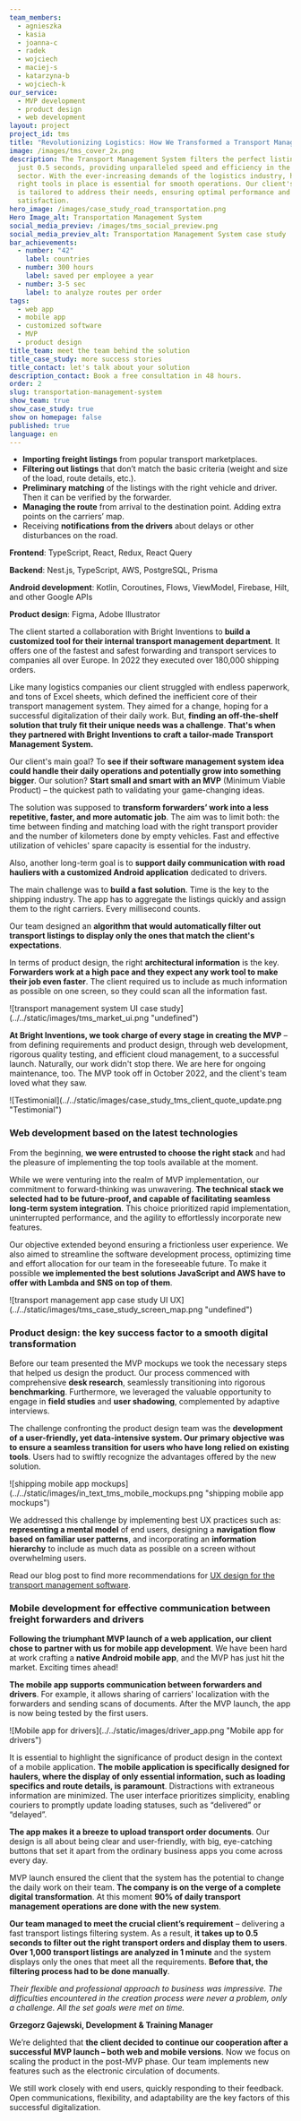 ```yaml
---
team_members:
  - agnieszka
  - kasia
  - joanna-c
  - radek
  - wojciech
  - maciej-s
  - katarzyna-b
  - wojciech-k
our_service:
  - MVP development
  - product design
  - web development
layout: project
project_id: tms
title: "Revolutionizing Logistics: How We Transformed a Transport Management System"
image: /images/tms_cover_2x.png
description: The Transport Management System filters the perfect listings in
  just 0.5 seconds, providing unparalleled speed and efficiency in the logistics
  sector. With the ever-increasing demands of the logistics industry, having the
  right tools in place is essential for smooth operations. Our client's system
  is tailored to address their needs, ensuring optimal performance and customer
  satisfaction.
hero_image: /images/case_study_road_transportation.png
Hero Image_alt: Transportation Management System
social_media_previev: /images/tms_social_preview.png
social_media_previev_alt: Transportation Management System case study
bar_achievements:
  - number: "42"
    label: countries
  - number: 300 hours
    label: saved per employee a year
  - number: 3-5 sec
    label: to analyze routes per order
tags:
  - web app
  - mobile app
  - customized software
  - MVP
  - product design
title_team: meet the team behind the solution
title_case_study: more success stories
title_contact: let's talk about your solution
description_contact: Book a free consultation in 48 hours.
order: 2
slug: transportation-management-system
show_team: true
show_case_study: true
show on homepage: false
published: true
language: en
---
```

<TitleWithIcon sectionTitle="main features developed by Bright Inventions" titleIcon="/images/icons_features_svg.svg" titleIconAlt="main features developed by Bright Inventions" />

* **Importing freight listings** from popular transport marketplaces.
* **Filtering out listings** that don’t match the basic criteria (weight and size of the load, route details, etc.).
* **Preliminary matching** of the listings with the right vehicle and driver. Then it can be verified by the forwarder.
* **Managing the route** from arrival to the destination point. Adding extra points on the carriers’ map.
* Receiving **notifications from the drivers** about delays or other disturbances on the road.

<TitleWithIcon sectionTitle="stack" titleIcon="/images/skills.svg" titleIconAlt="bright" />

<Gallery images='[{"src":"/images/new_typescript_logo_stack.png","alt":"TypeScript"},{"src":"/images/react.png","alt":"React"},{"src":"/images/nest.png","alt":"Nest"},{"src":"/images/aws.png","alt":"AWS"},{"src":"/images/kotlin_new_stack_logo.svg","alt":"Kotlin"},{"src":"/images/new_logo_figma_stack.png","alt":"Figma"}]' />

**Frontend**: TypeScript, React, Redux, React Query

**Backend**: Nest.js, TypeScript, AWS, PostgreSQL, Prisma

**Android development**: Kotlin, Coroutines, Flows, ViewModel, Firebase, Hilt, and other Google APIs

**Product design**: Figma, Adobe Illustrator

<TitleWithIcon sectionTitle="about TMS project" titleIcon="/images/three_flags.svg" titleIconAlt="bright" />

The client started a collaboration with Bright Inventions to **build a customized tool for their internal transport management department**. It offers one of the fastest and safest forwarding and transport services to companies all over Europe. In 2022 they executed over 180,000 shipping orders.

Like many logistics companies our client struggled with endless paperwork, and tons of Excel sheets, which defined the inefficient core of their transport management system. They aimed for a change, hoping for a successful digitalization of their daily work. But, **finding an off-the-shelf solution that truly fit their unique needs was a challenge**. **That's when they partnered with Bright Inventions to craft a tailor-made Transport Management System.** 

<AnchorLink href='#contactForm' text='let’s talk about your project'/>

<TitleWithIcon sectionTitle="first things first – time to validate the idea with MVP " titleIcon="/images/goal_title_section.png" titleIconAlt="goal" />

Our client's main goal? To **see if their software management system idea could handle their daily operations and potentially grow into something bigger**. Our solution? **Start small and smart with an MVP** (Minimum Viable Product) – the quickest path to validating your game-changing ideas.

The solution was supposed to **transform forwarders’ work into a less repetitive, faster, and more automatic job**. The aim was to limit both: the time between finding and matching load with the right transport provider and the number of kilometers done by empty vehicles. Fast and effective utilization of vehicles' spare capacity is essential for the industry. 

Also, another long-term goal is to **support daily communication with road hauliers with a customized Android application** dedicated to drivers.

<AnchorLink href='#contactForm' text='let’s talk about your project'/>

<TitleWithIcon sectionTitle="the challenge of building a transport management system" titleIcon="/images/two_flags.svg" titleIconAlt="bright" />

The main challenge was to **build a fast solution**. Time is the key to the shipping industry. The app has to aggregate the listings quickly and assign them to the right carriers. Every millisecond counts.

Our team designed an **algorithm that would automatically filter out transport listings to display only the ones that match the client's expectations**.

In terms of product design, the right **architectural information** is the key. **Forwarders work at a high pace and they expect any work tool to make their job even faster**. The client required us to include as much information as possible on one screen, so they could scan all the information fast.

<div className="image">![transport management system UI case study](../../static/images/tms_market_ui.png "undefined")</div>

<TitleWithIcon sectionTitle="TMS development process" titleIcon="/images/gearwheel.svg" titleIconAlt="bright" />

**At Bright Inventions, we took charge of every stage in creating the MVP** – from defining requirements and product design, through web development, rigorous quality testing, and efficient cloud management, to a successful launch. Naturally, our work didn't stop there. We are here for ongoing maintenance, too. The MVP took off in October 2022, and the client's team loved what they saw.

<div className="image">![Testimonial](../../static/images/case_study_tms_client_quote_update.png "Testimonial")</div>

### Web development based on the latest technologies

From the beginning, **we were entrusted to choose the right stack** and had the pleasure of implementing the top tools available at the moment.

While we were venturing into the realm of MVP implementation, our commitment to forward-thinking was unwavering. **The technical stack we selected had to be future-proof, and capable of facilitating seamless long-term system integration**. This choice prioritized rapid implementation, uninterrupted performance, and the agility to effortlessly incorporate new features.

Our objective extended beyond ensuring a frictionless user experience. We also aimed to streamline the software development process, optimizing time and effort allocation for our team in the foreseeable future. To make it possible **we implemented the best solutions JavaScript and AWS have to offer with Lambda and SNS on top of them**.

<div className="image">![transport management app case study UI UX](../../static/images/tms_case_study_screen_map.png "undefined")</div>

### Product design: the key success factor to a smooth digital transformation

Before our team presented the MVP mockups we took the necessary steps that helped us design the product. Our process commenced with comprehensive **desk research**, seamlessly transitioning into rigorous **benchmarking**. Furthermore, we leveraged the valuable opportunity to engage in **field studies** and **user shadowing**, complemented by adaptive interviews.

The challenge confronting the product design team was the **development of a user-friendly, yet data-intensive system. Our primary objective was to ensure a seamless transition for users who have long relied on existing tools**. Users had to swiftly recognize the advantages offered by the new solution. 

<div className="image">![shipping mobile app mockups](../../static/images/in_text_tms_mobile_mockups.png "shipping mobile app mockups")</div>

We addressed this challenge by implementing best UX practices such as: **representing a mental model** of end users, designing a **navigation flow based on familiar user patterns**, and incorporating an **information hierarchy** to include as much data as possible on a screen without overwhelming users.

Read our blog post to find more recommendations for [UX design for the transport management software](/blog/ux-design-transport-management-software-case-study/).

### Mobile development for effective communication between freight forwarders and drivers

**Following the triumphant MVP launch of a web application, our client chose to partner with us for mobile app development**. We have been hard at work crafting a **native Android mobile app**, and the MVP has just hit the market. Exciting times ahead!

**The mobile app supports communication between forwarders and drivers**. For example, it allows sharing of carriers' localization with the forwarders and sending scans of documents. After the MVP launch, the app is now being tested by the first users.

<div className="image">![Mobile app for drivers](../../static/images/driver_app.png "Mobile app for drivers")</div>

It is essential to highlight the significance of product design in the context of a mobile application. **The mobile application is specifically designed for haulers, where the display of only essential information, such as loading specifics and route details, is paramount**. Distractions with extraneous information are minimized. The user interface prioritizes simplicity, enabling couriers to promptly update loading statuses, such as “delivered” or “delayed”. 

**The app makes it a breeze to upload transport order documents**. Our design is all about being clear and user-friendly, with big, eye-catching buttons that set it apart from the ordinary business apps you come across every day.

<TitleWithIcon sectionTitle="the outcome of collaboration" titleIcon="/images/icon_result_svg.svg" titleIconAlt="client’s perspective" />

MVP launch ensured the client that the system has the potential to change the daily work on their team. **The company is on the verge of a complete digital transformation**. At this moment **90% of daily transport management operations are done with the new system**.

**Our team managed to meet the crucial client’s requirement** – delivering a fast transport listings filtering system. As a result, **it takes up to 0.5 seconds to filter out the right transport orders and display them to users**. **Over 1,000 transport listings are analyzed in 1 minute** and the system displays only the ones that meet all the requirements. **Before that, the filtering process had to be done manually**.

<TitleWithIcon sectionTitle="client’s perspective" titleIcon="/images/clients_perspective_icon.svg" titleIconAlt="client’s perspective" />

*Their flexible and professional approach to business was impressive. The difficulties encountered in the creation process were never a problem, only a challenge. All the set goals were met on time.*

**Grzegorz Gajewski, Development & Training Manager**

<TitleWithIcon sectionTitle="what lies ahead for our collaboration with a leading logistics company?" titleIcon="/images/icon_title_products.svg" titleIconAlt="result" />

We’re delighted that **the client decided to continue our cooperation after a successful MVP launch – both web and mobile versions**. Now we focus on scaling the product in the post-MVP phase. Our team implements new features such as the electronic circulation of documents.

We still work closely with end users, quickly responding to their feedback. Open communications, flexibility, and adaptability are the key factors of this successful digitalization.
